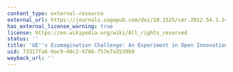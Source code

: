```yaml
---
content_type: external-resource
external_url: https://journals.sagepub.com/doi/10.1525/cmr.2012.54.3.140
has_external_license_warning: true
license: https://en.wikipedia.org/wiki/All_rights_reserved
status: ''
title: 'GE''s Ecomagination Challenge: An Experiment in Open Innovation'
uid: 73317fa6-9ac9-40c2-9766-f57e7a3539b9
wayback_url: ''
---
```


